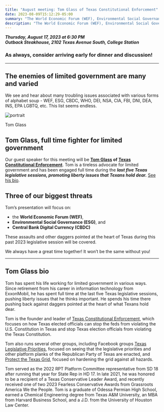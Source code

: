 ```yaml
---
title: "August meeting: Tom Glass of Texas Constitutional Enforcement"
date: 2023-08-09T15:12:29-05:00
summary: "The World Economic Forum (WEF), Environmental Social Governance (ESG), and Central Bank Digital Currency (CBDC) assaults on Texas."
description: "The World Economic Forum (WEF), Environmental Social Governance (ESG), and Central Bank Digital Currency (CBDC) assaults on Texas."
---
```


**_Thursday, August 17, 2023 at 6:30 PM_**  
**_<strong><span class="hilite">Outback Steakhouse</span></strong>, 2102 Texas Avenue South, College Station_**

### As always, consider arriving early for dinner and discussion!

---

## The enemies of limited government are many and varied

We see and hear about many troubling issues associated with various forms of alphabet soup - WEF, ESG, CBDC, WHO, DEI, NSA, CIA, FBI, DNI, DEA, INS, EPA LGBTQ, etc. This list seems endless.  

<div class="align-right" style="width:25%;">
<img src="/img/tom-glass-portrait.jpg" alt="portrait">  
<p>Tom Glass</p>
</div>

## Tom Glass, full time fighter for limited government

Our guest speaker for this meeting will be **[Tom Glass](https://www.tomglass.org/) of [Texas Constitutional Enforcement](https://www.txce.org/)**. Tom is a tireless advocate for limited government and has been engaged full time during the ***last five Texas legislative sessions, promoting liberty issues that Texans hold dear.*** [See his bio](#bio).

## Three of our biggest threats

Tom’s presentation will focus on:  

- the **World Economic Forum (WEF)**, 
- **Environmental Social Governance (ESG)**, and 
- **Central Bank Digital Currency (CBDC)** 

These assaults and other daggers pointed at the heart of Texas during this past 2023 legislative session will be covered.  

We always have a great time together! It won’t be the same without you!  

---

<a name="bio" id="bio"></a>

## Tom Glass bio

Tom has spent his life working for limited government in various ways. Since retirement from his career in information technology from ExxonMobil, he has spent full time at the last five Texas legislative sessions, pushing liberty issues that he thinks important. He spends his time there pushing back against daggers pointed at the heart of what Texans hold dear.  

Tom is the founder and leader of [Texas Constitutional Enforcement](https://www.txce.org/), which focuses on how Texas elected officials can stop the feds from violating the U.S. Constitution in Texas and stop Texas election officials from violating the Texas Constitution.  

Tom also runs several other groups, including Facebook groups [Texas Legislative Priorities](https://www.facebook.com/groups/texaslegislativepriorities), focused on seeing that the legislative priorities and other platform planks of the Republican Party of Texas are enacted, and [Protect the Texas Grid](https://www.facebook.com/groups/protecttexasgrid), focused on hardening the grid against all hazards.  

Tom served as the 2022 RPT Platform Committee representative from SD 18 after running that year for State Rep in HD 17. In late 2021, he was honored to be a recipient of a Texas Conservative Leader Award, and recently received one of two 2023 Fearless Conservative Awards from Grassroots America We the People.
Tom is a graduate of Odessa Permian High School, earned a Chemical Engineering degree from Texas A&M University, an MBA from Harvard Business School, and a J.D. from the University of Houston Law Center.